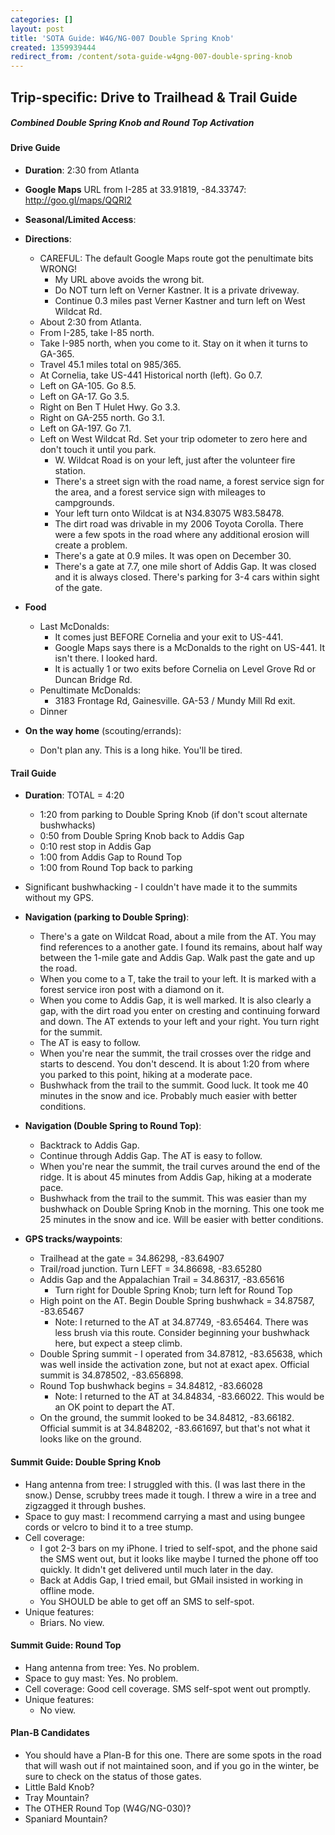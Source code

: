 ```yaml
---
categories: []
layout: post
title: 'SOTA Guide: W4G/NG-007 Double Spring Knob'
created: 1359939444
redirect_from: /content/sota-guide-w4gng-007-double-spring-knob
---
```

Trip-specific: Drive to Trailhead & Trail Guide
--------------------------------------------------------
##### Combined Double Spring Knob and Round Top Activation

#### Drive Guide

* **Duration**: 2:30 from Atlanta
* **Google Maps** URL from I-285 at 33.91819, -84.33747: http://goo.gl/maps/QQRl2
* **Seasonal/Limited Access**:
* **Directions**:
    * CAREFUL: The default Google Maps route got the penultimate bits WRONG!  
        * My URL above avoids the wrong bit.  
        * Do NOT turn left on Verner Kastner.  It is a private driveway.
        * Continue 0.3 miles past Verner Kastner and turn left on West Wildcat Rd.
    * About 2:30 from Atlanta.
    * From I-285, take I-85 north.
    * Take I-985 north, when you come to it. Stay on it when it turns to GA-365.
    * Travel 45.1 miles total on 985/365.
    * At Cornelia, take US-441 Historical north (left). Go 0.7.
    * Left on GA-105. Go 8.5.
    * Left on GA-17. Go 3.5.
    * Right on Ben T Hulet Hwy. Go 3.3.
    * Right on GA-255 north. Go 3.1.
    * Left on GA-197. Go 7.1.
    * Left on West Wildcat Rd.  Set your trip odometer to zero here and don't touch it until you park.
        * W. Wildcat Road is on your left, just after the volunteer fire station. 
        * There's a street sign with the road name, a forest service sign for the area, and a forest service sign with mileages to campgrounds.
        * Your left turn onto Wildcat is at N34.83075 W83.58478.
        * The dirt road was drivable in my 2006 Toyota Corolla. There were a few spots in the road where any additional erosion will create a problem.
        * There's a gate at 0.9 miles. It was open on December 30.
        * There's a gate at 7.7, one mile short of Addis Gap. It was closed and it is always closed. There's parking for 3-4 cars within sight of the gate.

* **Food**
    * Last McDonalds: 
        * It comes just BEFORE Cornelia and your exit to US-441.
        * Google Maps says there is a McDonalds to the right on US-441. It isn't there. I looked hard.
        * It is actually 1 or two exits before Cornelia on Level Grove Rd or Duncan Bridge Rd.
    * Penultimate McDonalds: 
        * 3183 Frontage Rd, Gainesville.  GA-53 / Mundy Mill Rd exit.
    * Dinner
* **On the way home** (scouting/errands):
    * Don't plan any.  This is a long hike.  You'll be tired.

#### Trail Guide

* **Duration**: TOTAL = 4:20
    * 1:20 from parking to Double Spring Knob (if don't scout alternate bushwhacks)
    * 0:50 from Double Spring Knob back to Addis Gap
    * 0:10 rest stop in Addis Gap
    * 1:00 from Addis Gap to Round Top
    * 1:00 from Round Top back to parking
* Significant bushwhacking - I couldn't have made it to the summits without my GPS.
* **Navigation (parking to Double Spring)**:
    * There's a gate on Wildcat Road, about a mile from the AT. You may find references to a another gate. I found its remains, about half way between the 1-mile gate and Addis Gap.
Walk past the gate and up the road.
    * When you come to a T, take the trail to your left. It is marked with a forest service iron post with a diamond on it.
    * When you come to Addis Gap, it is well marked. It is also clearly a gap, with the dirt road you enter on cresting and continuing forward and down. The AT extends to your left and your right. You turn right for the summit.
    * The AT is easy to follow.
    * When you're near the summit, the trail crosses over the ridge and starts to descend. You don't descend. It is about 1:20 from where you parked to this point, hiking at a moderate pace.
    * Bushwhack from the trail to the summit. Good luck. It took me 40 minutes in the snow and ice. Probably much easier with better conditions.
* **Navigation (Double Spring to Round Top)**:
    * Backtrack to Addis Gap.
    * Continue through Addis Gap. The AT is easy to follow.
    * When you're near the summit, the trail curves around the end of the ridge. It is about 45 minutes from Addis Gap, hiking at a moderate pace. 
    * Bushwhack from the trail to the summit. This was easier than my bushwhack on Double Spring Knob in the morning. This one took me 25 minutes in the snow and ice. Will be easier with better conditions.
    
* **GPS tracks/waypoints**:
    * Trailhead at the gate = 34.86298, -83.64907
    * Trail/road junction. Turn LEFT = 34.86698, -83.65280
    * Addis Gap and the Appalachian Trail = 34.86317, -83.65616
        * Turn right for Double Spring Knob; turn left for Round Top
    * High point on the AT. Begin Double Spring bushwhack = 34.87587, -83.65467
        * Note: I returned to the AT at 34.87749, -83.65464. There was less brush via this route. Consider beginning your bushwhack here, but expect a steep climb.
    * Double Spring summit - I operated from 34.87812, -83.65638, which was well inside the activation zone, but not at exact apex. Official summit is 34.878502, -83.656898.
    * Round Top bushwhack begins = 34.84812, -83.66028
        * Note: I returned to the AT at 34.84834, -83.66022. This would be an OK point to depart the AT.
    * On the ground, the summit looked to be 34.84812, -83.66182. Official summit is at 34.848202, -83.661697, but that's not what it looks like on the ground.


#### Summit Guide: Double Spring Knob

* Hang antenna from tree: I struggled with this. (I was last there in the snow.)  Dense, scrubby trees made it tough.  I threw a wire in a tree and zigzagged it through bushes.
* Space to guy mast: I recommend carrying a mast and using bungee cords or velcro to bind it to a tree stump.
* Cell coverage:
    * I got 2-3 bars on my iPhone. I tried to self-spot, and the phone said the SMS went out, but it looks like maybe I turned the phone off too quickly. It didn't get delivered until much later in the day.
    * Back at Addis Gap, I tried email, but GMail insisted in working in offline mode.
    * You SHOULD be able to get off an SMS to self-spot.
* Unique features:
    * Briars.  No view.

#### Summit Guide: Round Top

* Hang antenna from tree: Yes.  No problem.
* Space to guy mast: Yes.  No problem.
* Cell coverage: Good cell coverage. SMS self-spot went out promptly.
* Unique features:
    * No view.

#### Plan-B Candidates

* You should have a Plan-B for this one.  There are some spots in the road that will wash out if not maintained soon, and if you go in the winter, be sure to check on the status of those gates.
* Little Bald Knob?
* Tray Mountain?
* The OTHER Round Top (W4G/NG-030)?
* Spaniard Mountain?
